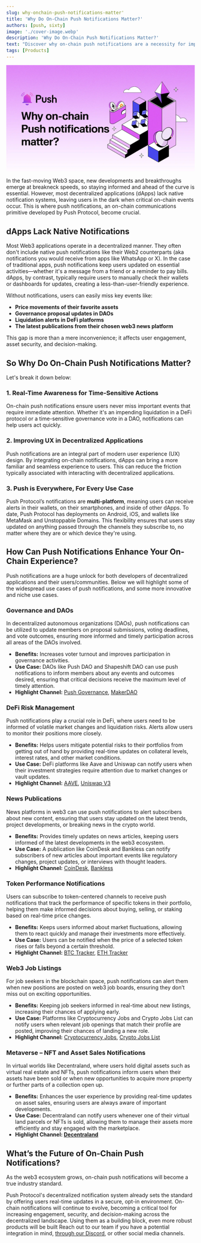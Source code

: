 ```yaml
---
slug: why-onchain-push-notifications-matter'
title: 'Why Do On-Chain Push Notifications Matter?'
authors: [push, sixty]
image: './cover-image.webp'
description: 'Why Do On-Chain Push Notifications Matter?'
text: "Discover why on-chain push notifications are a necessity for improving your daily on-chain experience."
tags: [Products]
---
```


![Cover image of Why Do On-Chain Push Notifications Matter](./cover-image.webp)

<!-- truncate -->

In the fast-moving Web3 space, new developments and breakthroughs emerge at breakneck speeds, so staying informed and ahead of the curve is essential. However, most decentralized applications (dApps) lack native notification systems, leaving users in the dark when critical on-chain events occur. This is where push notifications, an on-chain communications primitive developed by Push Protocol, become crucial.

## **dApps Lack Native Notifications**

Most Web3 applications operate in a decentralized manner. They often don't include native push notifications like their Web2 counterparts (aka notifications you would receive from apps like WhatsApp or X). In the case of traditional apps, push notifications keep users updated on essential activities—whether it's a message from a friend or a reminder to pay bills. dApps, by contrast, typically require users to manually check their wallets or dashboards for updates, creating a less-than-user-friendly experience.

Without notifications, users can easily miss key events like:

- **Price movements of their favorite assets**
- **Governance proposal updates in DAOs**
- **Liquidation alerts in DeFi platforms**
- **The latest publications from their chosen web3 news platform**

This gap is more than a mere inconvenience; it affects user engagement, asset security, and decision-making.

## **So Why Do On-Chain Push Notifications Matter?**

Let's break it down below:

### **1. Real-Time Awareness for Time-Sensitive Actions**

On-chain push notifications ensure users never miss important events that require immediate attention. Whether it's an impending liquidation in a DeFi protocol or a time-sensitive governance vote in a DAO, notifications can help users act quickly.

### **2. Improving UX in Decentralized Applications**

Push notifications are an integral part of modern user experience (UX) design. By integrating on-chain notifications, dApps can bring a more familiar and seamless experience to users. This can reduce the friction typically associated with interacting with decentralized applications.

### **3. Push is Everywhere, For Every Use Case**

Push Protocol’s notifications are **multi-platform**, meaning users can receive alerts in their wallets, on their smartphones, and inside of other dApps. To date, Push Protocol has deployments on Android, iOS, and wallets like MetaMask and Unstoppable Domains. This flexibility ensures that users stay updated on anything passed through the channels they subscribe to, no matter where they are or which device they're using.

## **How Can Push Notifications Enhance Your On-Chain Experience?**

Push notifications are a huge unlock for both developers of decentralized applications and their users/communities. Below we will highlight some of the widespread use cases of push notifications, and some more innovative and niche use cases.

### **Governance and DAOs**

In decentralized autonomous organizations (DAOs), push notifications can be utilized to update members on proposal submissions, voting deadlines, and vote outcomes, ensuring more informed and timely participation across all areas of the DAOs involved.

- **Benefits:** Increases voter turnout and improves participation in governance activities.
- **Use Case:** DAOs like Push DAO and Shapeshift DAO can use push notifications to inform members about any events and outcomes desired, ensuring that critical decisions receive the maximum level of timely attention.
- **Highlight Channel:** [Push Governance](https://app.push.org/channels/0xfE4A6Fbd27B496855245A1e8047F693f0aDfDb08), [MakerDAO](https://app.push.org/channels/0x8Cd0ad5C55498Aacb72b6689E1da5A284C69c0C7)


### **DeFi Risk Management**

Push notifications play a crucial role in DeFi, where users need to be informed of volatile market changes and liquidation risks. Alerts allow users to monitor their positions more closely.

- **Benefits:** Helps users mitigate potential risks to their portfolios from getting out of hand by providing real-time updates on collateral levels, interest rates, and other market conditions.
- **Use Case:** DeFi platforms like Aave and Uniswap can notify users when their investment strategies require attention due to market changes or vault updates.
- **Highlight Channel:** [AAVE](https://app.push.org/channels/0xAA940b3501176af328423d975C350d0d1BaAae50), [Uniswap V3](https://app.push.org/channels/0x97E5271f2987c7A3450e21dD7FFe4D004ddE773E)


### **News Publications**

News platforms in web3 can use push notifications to alert subscribers about new content, ensuring that users stay updated on the latest trends, project developments, or breaking news in the crypto world.

- **Benefits:** Provides timely updates on news articles, keeping users informed of the latest developments in the web3 ecosystem.
- **Use Case:** A publication like CoinDesk and Bankless can notify subscribers of new articles about important events like regulatory changes, project updates, or interviews with thought leaders.
- **Highlight Channel:** [CoinDesk](https://app.push.org/channels/0xe56f1D3EDFFF1f25855aEF744caFE7991c224FFF), [Bankless](https://app.push.org/channels/0x4E15B14B9950A04370E36f2Ec05546ED5867ADeF)


### **Token Performance Notifications**

Users can subscribe to token-centered channels to receive push notifications that track the performance of specific tokens in their portfolio, helping them make informed decisions about buying, selling, or staking based on real-time price changes.

- **Benefits:** Keeps users informed about market fluctuations, allowing them to react quickly and manage their investments more effectively.
- **Use Case:** Users can be notified when the price of a selected token rises or falls beyond a certain threshold.
- **Highlight Channel:** [BTC Tracker](https://app.push.org/channels/0x03EAAAa48ea78d1E66eA3458364d553AD981871E), [ETH Tracker](https://app.push.org/channels/0xDBc5936E4daaE94F415C39D284f6a69c4d553F2F)


### **Web3 Job Listings**

For job seekers in the blockchain space, push notifications can alert them when new positions are posted on web3 job boards, ensuring they don’t miss out on exciting opportunities.

- **Benefits:** Keeping job seekers informed in real-time about new listings, increasing their chances of applying early.
- **Use Case:** Platforms like Cryptocurrency Jobs and Crypto Jobs List can notify users when relevant job openings that match their profile are posted, improving their chances of landing a new role.
- **Highlight Channel:** [Cryptocurrency Jobs](https://app.push.org/channels/0xde3e447E125FA2391DC9BCbfA0B821424422FEAF), [Crypto Jobs List](https://app.push.org/channels/0x30a1627fDdc0dBB7dD00b881D25A45B443f294bB)


### **Metaverse – NFT and Asset Sales Notifications**

In virtual worlds like Decentraland, where users hold digital assets such as virtual real estate and NFTs, push notifications inform users when their assets have been sold or when new opportunities to acquire more property or further parts of a collection open up.

- **Benefits:** Enhances the user experience by providing real-time updates on asset sales, ensuring users are always aware of important developments.
- **Use Case:** Decentraland can notify users whenever one of their virtual land parcels or NFTs is sold, allowing them to manage their assets more efficiently and stay engaged with the marketplace.
- **Highlight Channel: [Decentraland](https://app.push.org/channels/0xBCAc4dafB7e215f2F6cb3312aF6D5e4F9d9E7eDA)**


## **What’s the Future of On-Chain Push Notifications?**

As the web3 ecosystem grows, on-chain push notifications will become a true industry standard.

Push Protocol's decentralized notification system already sets the standard by offering users real-time updates in a secure, opt-in environment. On-chain notifications will continue to evolve, becoming a critical tool for increasing engagement, security, and decision-making across the decentralized landscape. Using them as a building block, even more robust products will be built Reach out to our team if you have a potential integration in mind, [through our Discord](https://discord.com/invite/pushprotocol), or other social media channels.
